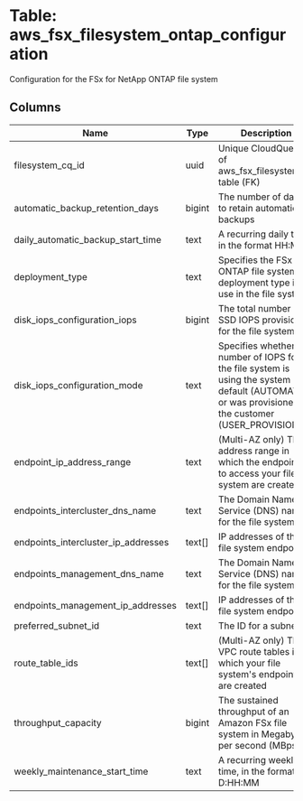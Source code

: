 
# Table: aws_fsx_filesystem_ontap_configuration
Configuration for the FSx for NetApp ONTAP file system
## Columns
| Name        | Type           | Description  |
| ------------- | ------------- | -----  |
|filesystem_cq_id|uuid|Unique CloudQuery ID of aws_fsx_filesystems table (FK)|
|automatic_backup_retention_days|bigint|The number of days to retain automatic backups|
|daily_automatic_backup_start_time|text|A recurring daily time, in the format HH:MM|
|deployment_type|text|Specifies the FSx for ONTAP file system deployment type in use in the file system|
|disk_iops_configuration_iops|bigint|The total number of SSD IOPS provisioned for the file system|
|disk_iops_configuration_mode|text|Specifies whether the number of IOPS for the file system is using the system default (AUTOMATIC) or was provisioned by the customer (USER_PROVISIONED)|
|endpoint_ip_address_range|text|(Multi-AZ only) The IP address range in which the endpoints to access your file system are created|
|endpoints_intercluster_dns_name|text|The Domain Name Service (DNS) name for the file system|
|endpoints_intercluster_ip_addresses|text[]|IP addresses of the file system endpoint|
|endpoints_management_dns_name|text|The Domain Name Service (DNS) name for the file system|
|endpoints_management_ip_addresses|text[]|IP addresses of the file system endpoint|
|preferred_subnet_id|text|The ID for a subnet|
|route_table_ids|text[]|(Multi-AZ only) The VPC route tables in which your file system's endpoints are created|
|throughput_capacity|bigint|The sustained throughput of an Amazon FSx file system in Megabytes per second (MBps)|
|weekly_maintenance_start_time|text|A recurring weekly time, in the format D:HH:MM|
